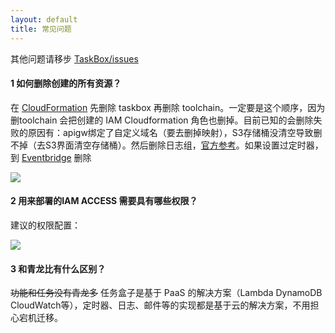 ```yaml
---
layout: default
title: 常见问题
---
```


其他问题请移步 [TaskBox/issues](https://github.com/jneeee/taskbox/issues)


#### 1 如何删除创建的所有资源？
在 [CloudFormation][1] 先删除 taskbox 再删除 toolchain。一定要是这个顺序，因为删toolchain 会把创建的 IAM Cloudformation 角色也删掉。目前已知的会删除失败的原因有：apigw绑定了自定义域名（要去删掉映射），S3存储桶没清空导致删不掉（去S3界面清空存储桶）。然后删除日志组，[官方参考][2]。如果设置过定时器，到 [Eventbridge][3] 删除

![](/static/img/deletestack.png)

#### 2 用来部署的IAM ACCESS 需要具有哪些权限？
建议的权限配置：

![](/static/img/qa_access_id_policy.png)

#### 3 和青龙比有什么区别？
~~功能和任务没有青龙多~~
任务盒子是基于 PaaS 的解决方案（Lambda DynamoDB CloudWatch等），定时器、日志、邮件等的实现都是基于云的解决方案，不用担心宕机迁移。


[1]: https://ap-southeast-1.console.aws.amazon.com/cloudformation/home?region=ap-southeast-1#/stacks?filteringStatus=active&filteringText=&viewNested=true 'CloudFormation'
[2]: https://docs.aws.amazon.com/zh_cn/lambda/latest/dg/applications-tutorial.html#applications-tutorial-cleanup '清除资源'
[3]: https://ap-southeast-1.console.aws.amazon.com/scheduler/home?region=ap-southeast-1#/schedules '定时器列表'
